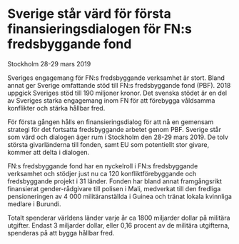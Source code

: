 # Sverige står värd för första finansieringsdialogen för FN:s fredsbyggande fond

Stockholm 28-29 mars 2019

Sveriges engagemang för FN:s fredsbyggande verksamhet är stort. Bland annat ger Sverige omfattande stöd till FN:s fredsbyggande fond (PBF). 2018 uppgick Sveriges stöd till 190 miljoner kronor. Det svenska stödet är en del av Sveriges starka engagemang inom FN för att förebygga våldsamma konflikter och stärka hållbar fred.

För första gången hålls en finansieringsdialog för att nå en gemensam strategi för det fortsatta fredsbyggande arbetet genom PBF. Sverige står som värd och dialogen äger rum i Stockholm den 28-29 mars 2019. De tolv största givarländerna till fonden, samt EU som potentiellt stor givare, kommer att delta i dialogen.

FN:s fredsbyggande fond har en nyckelroll i FN:s fredsbyggande verksamhet och stödjer just nu ca 120 konfliktförebyggande och fredsbyggande projekt i 31 länder. Fonden har bland annat framgångsrikt finansierat gender-rådgivare till polisen i Mali, medverkat till den fredliga pensioneringen av 4 000 militäranställda i Guinea och tränat lokala kvinnliga medlare i Burundi.

Totalt spenderar världens länder varje år ca 1800 miljarder dollar på militära utgifter. Endast 3 miljarder dollar, eller 0,16 procent av de militära utgifterna, spenderas på att bygga hållbar fred.
